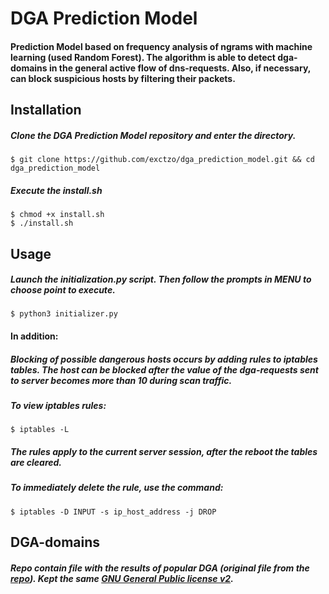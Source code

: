 # DGA Prediction Model
#### Prediction Model based on frequency analysis of ngrams with machine learning (used Random Forest). The algorithm is able to detect dga-domains in the general active flow of dns-requests. Also, if necessary, can block suspicious hosts by filtering their packets.

Installation
-
##### Clone the DGA Prediction Model repository and enter the directory.
``` 
$ git clone https://github.com/exctzo/dga_prediction_model.git && cd dga_prediction_model
```
##### Execute the install.sh
```
$ chmod +x install.sh
$ ./install.sh
```


Usage
-
##### Launch the initialization.py script. Then follow the prompts in MENU to choose point to execute.
```
$ python3 initializer.py
```

#### In addition:
##### Blocking of possible dangerous hosts occurs by adding rules to iptables tables. The host can be blocked after the value of the dga-requests sent to server becomes more than 10 during scan traffic.
##### To view iptables rules:
```
$ iptables -L
```
##### The rules apply to the current server session, after the reboot the tables are cleared.
##### To immediately delete the rule, use the command:
```
$ iptables -D INPUT -s ip_host_address -j DROP
```


DGA-domains
-
##### Repo contain file with the results of popular DGA (original file from the [repo](https://github.com/andrewaeva/DGA)). Kept the same [GNU General Public license v2](http://opensource.org/licenses/gpl-2.0.php).